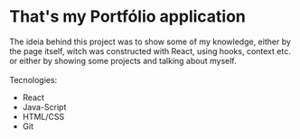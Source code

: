 # That's my Portfólio application
The ideia behind this project was to show some of my knowledge, either by the page itself, witch was constructed with React, using hooks, context etc. or either by showing some projects and talking about myself.</br>
</br>
Tecnologies:</br>
- React</br>
- Java-Script</br>
- HTML/CSS</br>
- Git</br>
